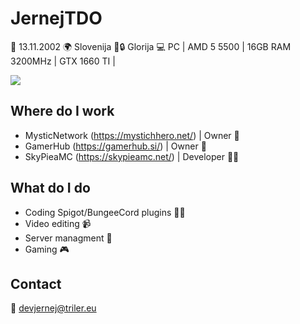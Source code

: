 # JernejTDO 
📅 13.11.2002
🌍 Slovenija
💖🔒 Glorija
💻 PC | AMD 5 5500 | 16GB RAM 3200MHz | GTX 1660 TI |

![](https://freetwitchemotes.com/wp-content/uploads/2021/02/Hi-Anime-Twitch-Emotes.png)

## Where do I work
- MysticNetwork (https://mystichhero.net/) | Owner 👑
- GamerHub (https://gamerhub.si/) | Owner 👑
- SkyPieaMC (https://skypieamc.net/) | Developer 👨‍💻

## What do I do
- Coding Spigot/BungeeCord plugins 👨‍💻
- Video editing 📹
- Server managment 📁
- Gaming 🎮

## Contact
📧 devjernej@triler.eu
